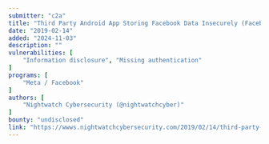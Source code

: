 ```yaml
---
submitter: "c2a"
title: "Third Party Android App Storing Facebook Data Insecurely (Facebook Data Abuse Program)"
date: "2019-02-14"
added: "2024-11-03"
description: ""
vulnerabilities: [
    "Information disclosure", "Missing authentication"
]
programs: [
    "Meta / Facebook"
]
authors: [
    "Nightwatch Cybersecurity (@nightwatchcyber)"
]
bounty: "undisclosed"
link: "https://wwws.nightwatchcybersecurity.com/2019/02/14/third-party-android-app-storing-facebook-data-insecurely/"
---
```




